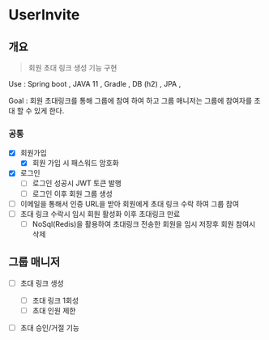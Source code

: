 # UserInvite

## 개요

> 회원 초대 링크 생성 기능 구현

Use : Spring boot , JAVA 11 , Gradle , DB (h2) , JPA , 

Goal :  회원 초대링크를 통해 그룹에 참여 하여 하고 그룹 매니저는 그룹에 참여자를 초대 할 수 있게 한다.

### 공통
- [x]  회원가입
    - [x] 회원 가입 시 패스워드 암호화
- [x] 로그인
    - [ ] 로그인 성공시 JWT 토큰 발행
    - [ ] 로그인 이후 회원 그룹 생성
- [ ]  이메일을 통해서 인증 URL을 받아 회원에게 초대 링크 수락 하여 그룹 참여 
- [ ] 초대 링크 수락시 임시 회원 활성화 이후 초대링크 만료
    - [ ] NoSql(Redis)을 활용하여 초대링크 전송한 회원을 임시 저장후 회원 참여시 삭제 
## 그룹 매니저
- [ ] 초대 링크 생성
    - [ ]  초대 링크 1회성
    - [ ]  초대 인원 제한
- [ ] 초대 승인/거절 기능 

